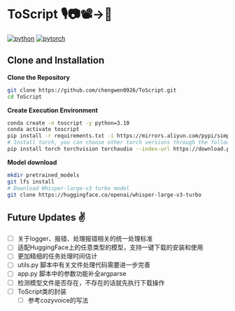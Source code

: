 # ToScript 🎙️📷📽️->📄

[![python](https://img.shields.io/badge/-Python_3.10-blue?logo=python&logoColor=white)](https://www.python.org/downloads/release/python-3100/)
[![pytorch](https://img.shields.io/badge/PyTorch_2.0+-ee4c2c?logo=pytorch&logoColor=white)](https://pytorch.org/get-started/locally/)

## Clone and Installation

**Clone the Repository**

``` sh
git clone https://github.com/chengwen0926/ToScript.git
cd ToScript
```

**Create Execution Environment**

``` sh
conda create -n toscript -y python=3.10
conda activate toscript
pip install -r requirements.txt -i https://mirrors.aliyun.com/pypi/simple/ --trusted-host=mirrors.aliyun.com
# Install torch, you can choose other torch versions through the following URLs: https://pytorch.org/get-started/locally/
pip install torch torchvision torchaudio --index-url https://download.pytorch.org/whl/cu126

```

**Model download**
``` sh
mkdir pretrained_models
git lfs install
# Download Whisper-large-v3 turbo model
git clone https://huggingface.co/openai/whisper-large-v3-turbo
```


## Future Updates ✌️
- [ ] 关于logger、报错、处理报错相关的统一处理标准
- [ ] 适配HuggingFace上的任意类型的模型，支持一键下载的安装和使用
- [ ] 更加精细的任务处理时间估计
- [ ] utils.py 脚本中有关文件处理代码需要进一步完善
- [ ] app.py 脚本中的参数功能补全argparse
- [ ] 检测模型文件是否存在，不存在的话就先执行下载操作
- [ ] ToScript类的封装
  - [ ] 参考cozyvoice的写法
